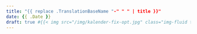 ```yaml
---
title: "{{ replace .TranslationBaseName "-" " " | title }}"
date: {{ .Date }}
draft: true #{{< img src="/img/kalender-fix-opt.jpg" class="img-fluid text-center" alt="Kalender Pesantren Sirnarasa" width= >}}
---
```


